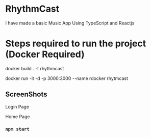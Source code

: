# RhythmCast

I have made a basic Music App Using TypeScript and Reactjs


# Steps required to run the project (Docker Required)

docker build . -t rhythmcast

docker run -it -d -p 3000:3000 --name rdocker rhytmcast



## ScreenShots


Login Page



Home Page

### `npm start`



